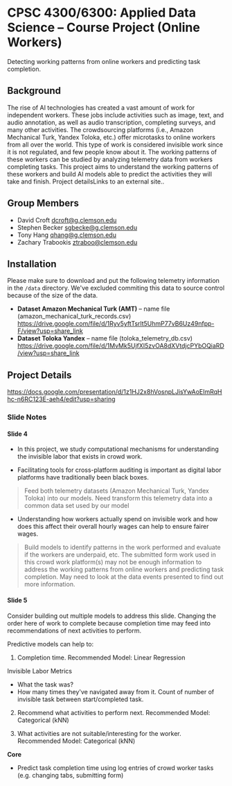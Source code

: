 # CPSC 4300/6300: Applied Data Science – Course Project (Online Workers)
Detecting working patterns from online workers and predicting task completion.

## Background
The rise of AI technologies has created a vast amount of work for independent workers. These jobs include activities such as image, text, and audio annotation, as well as audio transcription, completing surveys, and many other activities. The crowdsourcing platforms (i.e., Amazon Mechanical Turk, Yandex Toloka, etc.) offer microtasks to online workers from all over the world. This type of work is considered invisible work since it is not regulated, and few people know about it. The working patterns of these workers can be studied by analyzing telemetry data from workers completing tasks. This project aims to understand the working patterns of these workers and build AI models able to predict the activities they will take and finish. Project detailsLinks to an external site..

## Group Members
- David Croft <dcroft@g.clemson.edu>
- Stephen Becker <sgbecke@g.clemson.edu>
- Tony Hang <qhang@g.clemson.edu>
- Zachary Trabookis <ztraboo@clemson.edu>

## Installation
Please make sure to download and put the following telemetry information in the `/data` directory. We've excluded commiting this data to source control because of the size of the data.
- **Dataset Amazon Mechanical Turk (AMT)** – name file (amazon_mechanical_turk_records.csv)
  https://drive.google.com/file/d/1Ryv5yftTsrlt5UhmP77vB6Uz49nfpp-F/view?usp=share_link
- **Dataset Toloka Yandex** – name file (toloka_telemetry_db.csv)
  https://drive.google.com/file/d/1MvMk5UjfXI5zvOA8dXVtdjcPYbOQiaRD/view?usp=share_link

## Project Details
https://docs.google.com/presentation/d/1z1HJ2x8hVosnpLJisYwAoEImRqHhc-n6RC123E-aeh4/edit?usp=sharing

### Slide Notes

#### Slide 4
- In this project, we study computational mechanisms for understanding the invisible labor that exists in crowd work.

- Facilitating tools for cross-platform auditing is important as digital labor platforms have traditionally been black boxes. 
> Feed both telemetry datasets (Amazon Mechanical Turk, Yandex Toloka) into our models. Need transform this telemetry data into a common data set used by our model 

- Understanding how workers actually spend on invisible work and how does this affect their overall hourly wages can help to ensure fairer wages.
> Build models to identify patterns in the work performed and evaluate if the workers are underpaid, etc.
The submitted form work used in this crowd work platform(s) may not be enough information to address the working patterns from online workers and predicting task completion. May need to look at the data events presented to find out more information.

#### Slide 5
Consider building out multiple models to address this slide. Changing the order here of work to complete because completion time may feed into recommendations of next activities to perform.

Predictive models can help to:

1. Completion time.
Recommended Model: Linear Regression

Invisible Labor Metrics
- What the task was?
- How many times they've navigated away from it. Count of number of invisible task between start/completed task.

2. Recommend what activities to perform next.
Recommended Model: Categorical (kNN)

1. What activities are not suitable/interesting for the worker.
Recommended Model: Categorical (kNN)

**Core**
- Predict task completion time using log entries of crowd worker tasks (e.g. changing tabs, submitting form)
